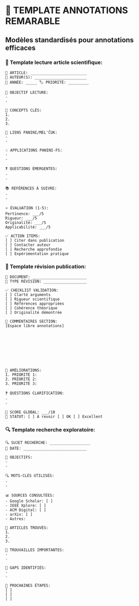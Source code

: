 # 📝 TEMPLATE ANNOTATIONS REMARABLE
## Modèles standardisés pour annotations efficaces

### 📖 Template lecture article scientifique:
```
📄 ARTICLE: _________________________
👤 AUTEUR(S): _______________________  
📅 ANNÉE: _____ 🏷️ PRIORITÉ: _________

🎯 OBJECTIF LECTURE:
- 
- 

📍 CONCEPTS CLÉS:
1. 
2. 
3. 

🔗 LIENS PANINI/MEL'ČUK:
- 
- 

💡 APPLICATIONS PANINI-FS:
- 
- 

❓ QUESTIONS ÉMERGENTES:
- 
- 

📚 RÉFÉRENCES À SUIVRE:
- 
- 

⭐ ÉVALUATION (1-5):
Pertinence: ___/5
Rigueur: ___/5  
Originalité: ___/5
Applicabilité: ___/5

✅ ACTION ITEMS:
[ ] Citer dans publication
[ ] Contacter auteur
[ ] Recherche approfondie
[ ] Expérimentation pratique
```

### 📝 Template révision publication:
```
📄 DOCUMENT: ________________________
🎯 TYPE RÉVISION: ___________________

✅ CHECKLIST VALIDATION:
[ ] Clarté arguments
[ ] Rigueur scientifique  
[ ] Références appropriées
[ ] Cohérence théorique
[ ] Originalité démontrée

💬 COMMENTAIRES SECTION:
[Espace libre annotations]









🔧 AMÉLIORATIONS:
1. PRIORITÉ 1: 
2. PRIORITÉ 2:
3. PRIORITÉ 3:

❓ QUESTIONS CLARIFICATION:
- 
- 

🎯 SCORE GLOBAL: ___/10
📅 STATUT: [ ] À revoir [ ] OK [ ] Excellent
```

### 🔍 Template recherche exploratoire:
```
🔍 SUJET RECHERCHE: __________________
📅 DATE: ____________________________

🎯 OBJECTIFS:
- 
- 

🔍 MOTS-CLÉS UTILISÉS:
- 
- 

📊 SOURCES CONSULTÉES:
- Google Scholar: [ ]
- IEEE Xplore: [ ]  
- ACM Digital: [ ]
- arXiv: [ ]
- Autres: 

📄 ARTICLES TROUVÉS:
1. 
2. 
3. 

💎 TROUVAILLES IMPORTANTES:
- 
- 

🚧 GAPS IDENTIFIÉS:
- 
- 

🎯 PROCHAINES ÉTAPES:
[ ] 
[ ] 
[ ] 
```
